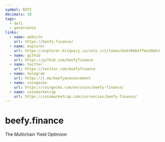 ```yaml
---
symbol: BIFI
decimals: 18
tags:
  - defi
  - governance
links:
  - name: website
    url: https://beefy.finance/
  - name: explorer
    url: https://explorer.bitquery.io/celo_rc1/token/0x639A647fbe20b6c8ac19E48E2de44ea792c62c5C
  - name: github
    url: https://github.com/beefyfinance
  - name: twitter
    url: https://twitter.com/beefyfinance
  - name: telegram
    url: https://t.me/beefyannouncement
  - name: coingecko
    url: https://coingecko.com/en/coins/beefy-finance/
  - name: coinmarketcap
    url: https://coinmarketcap.com/currencies/beefy-finance/
---
```


# beefy.finance

The Multichain Yield Optimizer

